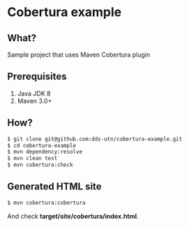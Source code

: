 # Cobertura example

## What?

Sample project that uses Maven Cobertura plugin



## Prerequisites

1.  Java JDK 8
2.  Maven 3.0+

## How?

```bash
$ git clone git@github.com:dds-utn/cobertura-example.git
$ cd cobertura-example
$ mvn dependency:resolve
$ mvn clean test
$ mvn cobertura:check
```

## Generated HTML site

```bash
$ mvn cobertura:cobertura
```

And check **target/site/cobertura/index.html**.
